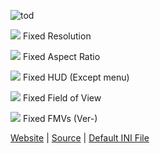 ![tod](http://thirteenag.github.io/screens/tod/main2.jpg)

![](https://habrastorage.org/webt/ow/yy/mg/owyymgpibfqzfbwyf_iqoiqrede.png) Fixed Resolution

![](https://habrastorage.org/webt/ow/yy/mg/owyymgpibfqzfbwyf_iqoiqrede.png) Fixed Aspect Ratio

![](https://habrastorage.org/webt/ow/yy/mg/owyymgpibfqzfbwyf_iqoiqrede.png) Fixed HUD (Except menu)

![](https://habrastorage.org/webt/ow/yy/mg/owyymgpibfqzfbwyf_iqoiqrede.png) Fixed Field of View

![](https://habrastorage.org/webt/ow/yy/mg/owyymgpibfqzfbwyf_iqoiqrede.png) Fixed FMVs (Ver-)

[Website](http://thirteenag.github.io/wfp#tod) | [Source](https://github.com/ThirteenAG/WidescreenFixesPack/blob/master/source/TotalOverdose.WidescreenFix/dllmain.cpp) | [Default INI File](https://github.com/ThirteenAG/WidescreenFixesPack/blob/master/data/TotalOverdose.WidescreenFix/scripts/TotalOverdose.WidescreenFix.ini)
